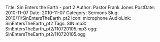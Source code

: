 Title: Sin Enters the Earth - part 2
Author: Pastor Frank Jones
PostDate: 2010-11-07
Date: 2010-11-07
Category: Sermons
Slug: 2010/11/SinEntersTheEarth_pt2
Icon: microphone
AudioLink: SinEntersTheEarth_pt2
Tags: SIN
mp3: SinEntersTheEarth_pt2/110720105.mp3
ogg: SinEntersTheEarth_pt2/110720105.ogg
